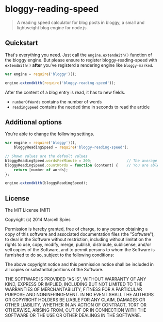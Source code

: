 # bloggy-reading-speed

> A reading speed calculator for blog posts in bloggy, a small and lightweight blog engine for node.js.

## Quickstart

That's everything you need. Just call the `engine.extendWith()` function of the bloggy engine. But please ensure to register bloggy-reading-speed with `extendWith()` __after__ you've registerd a rendering engine like `bloggy-marked`.

```Javascript
var engine = require('bloggy')();

engine.extendWith(require('bloggy-reading-speed'));
```

After the content of a blog entry is read, it has to new fields.
- `numberOfWords` contains the number of words
- `readingSpeed` contains the needed time in seconds to read the article

## Additional options

You're able to change the following settings.

```Javascript
var engine = require('bloggy')(),
    bloggyReadingSpeed = require('bloggy-reading-speed');

// Shown values are the default values
bloggyReadingSpeed.wordsPerMinute = 200;       			// The average words per minute of your reader
bloggyReadingSpeed.countWords = function (content) {  	// You are able to override the logic, how words are count
	return [number of words];
};

engine.extendWith(bloggyReadingSpeed);

```

License
-------

The MIT License (MIT)

Copyright (c) 2014 Marcell Spies

Permission is hereby granted, free of charge, to any person obtaining a copy
of this software and associated documentation files (the "Software"), to deal
in the Software without restriction, including without limitation the rights
to use, copy, modify, merge, publish, distribute, sublicense, and/or sell
copies of the Software, and to permit persons to whom the Software is
furnished to do so, subject to the following conditions:

The above copyright notice and this permission notice shall be included in
all copies or substantial portions of the Software.

THE SOFTWARE IS PROVIDED "AS IS", WITHOUT WARRANTY OF ANY KIND, EXPRESS OR
IMPLIED, INCLUDING BUT NOT LIMITED TO THE WARRANTIES OF MERCHANTABILITY,
FITNESS FOR A PARTICULAR PURPOSE AND NONINFRINGEMENT. IN NO EVENT SHALL THE
AUTHORS OR COPYRIGHT HOLDERS BE LIABLE FOR ANY CLAIM, DAMAGES OR OTHER
LIABILITY, WHETHER IN AN ACTION OF CONTRACT, TORT OR OTHERWISE, ARISING FROM,
OUT OF OR IN CONNECTION WITH THE SOFTWARE OR THE USE OR OTHER DEALINGS IN
THE SOFTWARE.